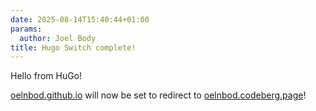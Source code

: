 ```yaml
---
date: 2025-08-14T15:40:44+01:00
params:
  author: Joel Body
title: Hugo Switch complete!
---
```


Hello from HuGo!  
  
[oelnbod.github.io](oelnbod.github.io) will now be set to redirect to [oelnbod.codeberg.page](oelnbod.codeberg.page)!
